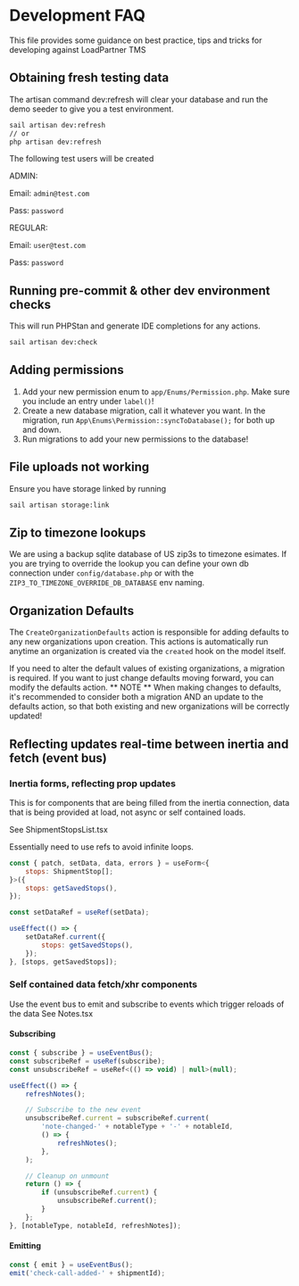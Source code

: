 # Development FAQ

This file provides some guidance on best practice, tips and tricks for developing against LoadPartner TMS

## Obtaining fresh testing data
The artisan command dev:refresh will clear your database and run the demo seeder to give you a test environment.

```bash
sail artisan dev:refresh
// or 
php artisan dev:refresh
```


The following test users will be created

ADMIN:

Email:  `admin@test.com`

Pass:   `password`

REGULAR:

Email:  `user@test.com`

Pass:   `password`


## Running pre-commit & other dev environment checks

This will run PHPStan and generate IDE completions for any actions.
``` bash
sail artisan dev:check
```

## Adding permissions
1. Add your new permission enum to `app/Enums/Permission.php`. Make sure you include an entry under `label()`!
2. Create a new database migration, call it whatever you want. In the migration, run `App\Enums\Permission::syncToDatabase();` for both up and down.
3. Run migrations to add your new permissions to the database!

## File uploads not working
Ensure you have storage linked by running
``` bash
sail artisan storage:link
```

## Zip to timezone lookups
We are using a backup sqlite database of US zip3s to timezone esimates. If you are trying to override the lookup you can define your own db connection under `config/database.php` or with the `ZIP3_TO_TIMEZONE_OVERRIDE_DB_DATABASE` env naming.

## Organization Defaults
The `CreateOrganizationDefaults` action is responsible for adding defaults to any new organizations upon creation. This actions is automatically run anytime an organization is created via the `created` hook on the model itself.

If you need to alter the default values of existing organizations, a migration is required.
If you want to just change defaults moving forward, you can modify the defaults action.
** NOTE ** When making changes to defaults, it's recommended to consider both a migration AND an update to the defaults action, so that both existing and new organizations will be correctly updated!


## Reflecting updates real-time between inertia and fetch (event bus)

### Inertia forms, reflecting prop updates
This is for components that are being filled from the inertia connection, data that is being provided at load, not async or self contained loads.

See ShipmentStopsList.tsx

Essentially need to use refs to avoid infinite loops.
```js
const { patch, setData, data, errors } = useForm<{
    stops: ShipmentStop[];
}>({
    stops: getSavedStops(),
});

const setDataRef = useRef(setData);

useEffect(() => {
    setDataRef.current({
        stops: getSavedStops(),
    });
}, [stops, getSavedStops]);
```

### Self contained data fetch/xhr components
Use the event bus to emit and subscribe to events which trigger reloads of the data
See Notes.tsx

#### Subscribing
```js
const { subscribe } = useEventBus();
const subscribeRef = useRef(subscribe);
const unsubscribeRef = useRef<(() => void) | null>(null);

useEffect(() => {
    refreshNotes();

    // Subscribe to the new event
    unsubscribeRef.current = subscribeRef.current(
        'note-changed-' + notableType + '-' + notableId,
        () => {
            refreshNotes();
        },
    );

    // Cleanup on unmount
    return () => {
        if (unsubscribeRef.current) {
            unsubscribeRef.current();
        }
    };
}, [notableType, notableId, refreshNotes]);
```

#### Emitting
```js
const { emit } = useEventBus();
emit('check-call-added-' + shipmentId);
```